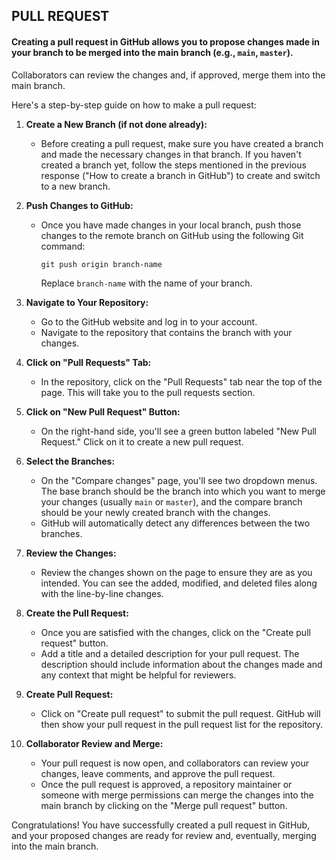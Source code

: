 ## PULL REQUEST

#### Creating a pull request in GitHub allows you to propose changes made in your branch to be merged into the main branch (e.g., `main`, `master`). 
Collaborators can review the changes and, if approved, merge them into the main branch.  

Here's a step-by-step guide on how to make a pull request:

1. **Create a New Branch (if not done already):**
   - Before creating a pull request, make sure you have created a branch and made the necessary changes in that branch. If you haven't created a branch yet, follow the steps mentioned in the previous response ("How to create a branch in GitHub") to create and switch to a new branch.

2. **Push Changes to GitHub:**
   - Once you have made changes in your local branch, push those changes to the remote branch on GitHub using the following Git command:
     ```
     git push origin branch-name
     ```
     Replace `branch-name` with the name of your branch.

3. **Navigate to Your Repository:**
   - Go to the GitHub website and log in to your account.
   - Navigate to the repository that contains the branch with your changes.

4. **Click on "Pull Requests" Tab:**
   - In the repository, click on the "Pull Requests" tab near the top of the page. This will take you to the pull requests section.

5. **Click on "New Pull Request" Button:**
   - On the right-hand side, you'll see a green button labeled "New Pull Request." Click on it to create a new pull request.

6. **Select the Branches:**
   - On the "Compare changes" page, you'll see two dropdown menus. The base branch should be the branch into which you want to merge your changes (usually `main` or `master`), and the compare branch should be your newly created branch with the changes.
   - GitHub will automatically detect any differences between the two branches.

7. **Review the Changes:**
   - Review the changes shown on the page to ensure they are as you intended. You can see the added, modified, and deleted files along with the line-by-line changes.

8. **Create the Pull Request:**
   - Once you are satisfied with the changes, click on the "Create pull request" button.
   - Add a title and a detailed description for your pull request. The description should include information about the changes made and any context that might be helpful for reviewers.

9. **Create Pull Request:**
   - Click on "Create pull request" to submit the pull request. GitHub will then show your pull request in the pull request list for the repository.

10. **Collaborator Review and Merge:**
    - Your pull request is now open, and collaborators can review your changes, leave comments, and approve the pull request.
    - Once the pull request is approved, a repository maintainer or someone with merge permissions can merge the changes into the main branch by clicking on the "Merge pull request" button.

Congratulations! You have successfully created a pull request in GitHub, and your proposed changes are ready for review and, eventually, merging into the main branch.
